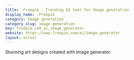 ```yaml
---
title:  Freepik - Trending AI tool for Image generation
display_name:  Freepik
category: Image generation
category_slug: image-generation
key: freepik_com_ai_image_generator
website: https://www.freepik.com/ai/image-generator
layout: aitool
---
```


Stunning art designs created with image generator.
